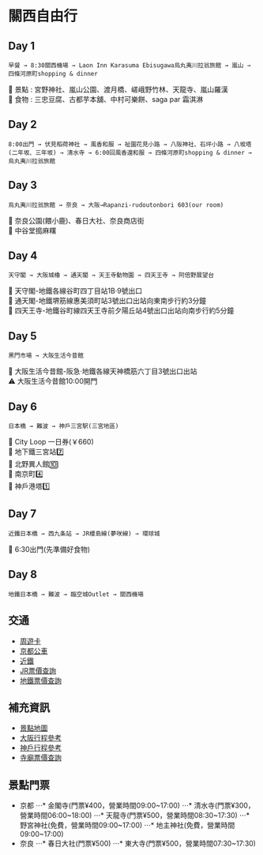 # 關西自由行
## Day 1
```
早餐 → 8:30關西機場 → Laon Inn Karasuma Ebisugawa烏丸夷川拉翁旅館 → 嵐山 → 四條河原町shopping & dinner
```
:japanese_castle: 景點 : 宮野神社、嵐山公園、渡月橋、嵯峨野竹林、天龍寺、嵐山羅漢    
:sushi: 食物 : 三忠豆腐、古都芋本舖、中村可樂餅、saga par 霜淇淋

## Day 2
```
8:00出門 → 伏見稻荷神社 → 風香和服 → 祉園花見小路 → 八阪神社、石坪小路 → 八坂塔(二年坂、三年坂) → 清水寺 → 6:00回風香還和服 → 四條河原町shopping & dinner → 烏丸夷川拉翁旅館
```
## Day 3
```
烏丸夷川拉翁旅館 → 奈良 → 大阪→Rapanzi-rudoutonbori 603(our room)
```
:japanese_castle: 奈良公園(餵小鹿)、春日大社、奈良商店街  
:sushi: 中谷堂搗麻糬 
## Day 4
```
天守閣 → 大阪城櫓 → 通天閣 → 天王寺動物園 → 四天王寺 → 阿倍野展望台
```
:monorail: 天守閣-地鐵各線谷町四丁目站1B‧9號出口  
:monorail: 通天閣-地鐵堺筋線惠美須町站3號出口出站向東南步行約3分鐘   
:monorail: 四天王寺-地鐵谷町線四天王寺前夕陽丘站4號出口出站向南步行約5分鐘
## Day 5 
```
黑門市場 → 大阪生活今昔館
```
:monorail: 大阪生活今昔館-阪急‧地鐵各線天神橋筋六丁目3號出口出站  
:warning: 大阪生活今昔館10:00開門  
## Day 6
```
日本橋 → 難波 → 神戶三宮駅(三宮地區)
```
:busstop: City Loop 一日券(￥660)  
:round_pushpin: 地下鐵三宮站:seven:  
:round_pushpin: 北野異人館:keycap_ten:   
:round_pushpin: 南京町:four:   
:round_pushpin: 神戶港塔:one:   
## Day 7
```
近鐵日本橋 → 西九条站 → JR櫻島線(夢咲線) → 環球城
```
:doughnut: 6:30出門(先準備好食物)
## Day 8
```
地鐵日本橋 → 難波 → 臨空城Outlet → 關西機場
```
## 交通
* [周遊卡](https://www.osaka-info.jp/osp/cht/)   
* [京都公車](http://www.city.kyoto.lg.jp/kotsu/cmsfiles/contents/0000019/19770/0919_map.pdf)  
* [近鐵](http://www.kintetsu.co.jp/foreign/chinese-han/)  
* [JR票價查詢](https://transit.yahoo.co.jp/search/result?flatlon=%2C%2C26104&from=%E8%A5%BF%E4%B9%9D%E6%9D%A1&tlatlon=%2C%2C29343&to=%E3%83%A6%E3%83%8B%E3%83%90%E3%83%BC%E3%82%B5%E3%83%AB%E3%82%B7%E3%83%86%E3%82%A3&via=&via=&via=&y=2017&m=07&d=03&hh=06&m2=7&m1=0&type=1&ticket=ic&al=1&shin=1&ex=1&hb=1&lb=1&sr=1&s=0&expkind=1&ws=3&kw=%E3%83%A6%E3%83%8B%E3%83%90%E3%83%BC%E3%82%B5%E3%83%AB%E3%82%B7%E3%83%86%E3%82%A3)  
* [地鐵票價查詢](http://kensaku.kotsu.city.osaka.lg.jp/dia/route/web/exp.cgi?val_only=1)  
## 補充資訊
* [景點地圖](https://www.google.com/maps/d/viewer?mid=16TdP_gE620Afuw6Gvc3ZsZqztdU&ll=35.0720302194675%2C135.8368644005127&z=11)  
* [大阪行程參考](https://drive.google.com/file/d/0B2oCbxL0q8R7ckZQLVQyS2ltMG8/view)  
* [神戶行程參考](https://tw.bring-you.info/kobe)  
* [寺廟票價查詢](http://www.zipangguide.net/travel/sight/kyoto/kiyomizu_temple.html)  
## 景點門票
* 京都
⋅⋅⋅* 金閣寺(門票¥400，營業時間09:00~17:00)
⋅⋅⋅* 清水寺(門票¥300，營業時間06:00~18:00)
⋅⋅⋅* 天龍寺(門票¥500，營業時間08:30~17:30)
⋅⋅⋅* 野宮神社(免費，營業時間09:00~17:00)
⋅⋅⋅* 地主神社(免費，營業時間09:00~17:00)
* 奈良
⋅⋅⋅* 春日大社(門票¥500)
⋅⋅⋅* 東大寺(門票¥500，營業時間07:30~17:30)
